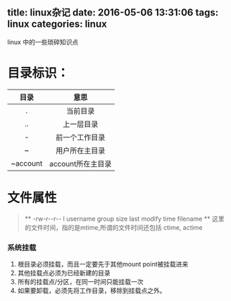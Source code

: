 title: linux杂记
date: 2016-05-06 13:31:06
tags:
 linux
categories:
 linux
---

linux 中的一些琐碎知识点
<!--more-->
# 目录标识：
|目录|意思|
|:--:|:--:|
|.|当前目录|
|..|上一层目录|
|-|前一个工作目录|
|~|用户所在主目录|
|~account|account所在主目录|

# 文件属性
> ** -rw-r--r-- l username group size last modify time filename **
> 这里的文件时间，指的是mtime,所谓的文件时间还包括 ctime, actime

### 系统挂载
1. 根目录必须挂载，而且一定要先于其他mount point被挂载进来
2. 其他挂载点必须为已经新建的目录
3. 所有的挂载点/分区，在同一时间只能挂载一次
4. 如果要卸载，必须先将工作目录，移除到挂载点之外。
